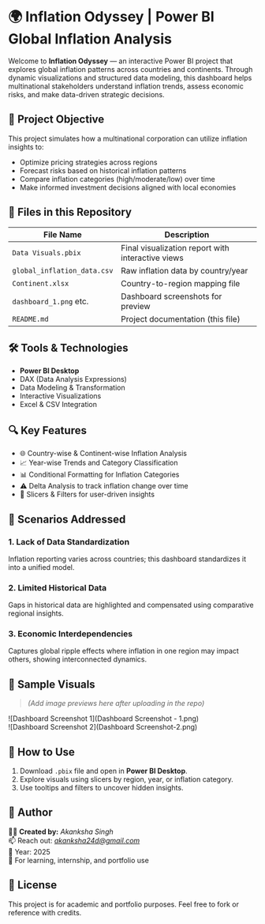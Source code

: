 # 🌍 Inflation Odyssey | Power BI Global Inflation Analysis

Welcome to **Inflation Odyssey** — an interactive Power BI project that explores global inflation patterns across countries and continents. Through dynamic visualizations and structured data modeling, this dashboard helps multinational stakeholders understand inflation trends, assess economic risks, and make data-driven strategic decisions.

## 🎯 Project Objective

This project simulates how a multinational corporation can utilize inflation insights to:

- Optimize pricing strategies across regions
- Forecast risks based on historical inflation patterns
- Compare inflation categories (high/moderate/low) over time
- Make informed investment decisions aligned with local economies

## 📁 Files in this Repository

| File Name                     | Description                                       |
|-------------------------------|---------------------------------------------------|
| `Data Visuals.pbix`           | Final visualization report with interactive views |
| `global_inflation_data.csv`   | Raw inflation data by country/year                |
| `Continent.xlsx`              | Country-to-region mapping file                    |
| `dashboard_1.png` etc.        | Dashboard screenshots for preview                 |
| `README.md`                   | Project documentation (this file)                 |

## 🛠️ Tools & Technologies

- **Power BI Desktop**
- DAX (Data Analysis Expressions)
- Data Modeling & Transformation
- Interactive Visualizations
- Excel & CSV Integration

## 🔍 Key Features
- 🌐 Country-wise & Continent-wise Inflation Analysis  
- 📈 Year-wise Trends and Category Classification  
- 📊 Conditional Formatting for Inflation Categories  
- ⚠️ Delta Analysis to track inflation change over time  
- 🔄 Slicers & Filters for user-driven insights

## 🧩 Scenarios Addressed

### 1. Lack of Data Standardization  
Inflation reporting varies across countries; this dashboard standardizes it into a unified model.

### 2. Limited Historical Data  
Gaps in historical data are highlighted and compensated using comparative regional insights.

### 3. Economic Interdependencies  
Captures global ripple effects where inflation in one region may impact others, showing interconnected dynamics.

## 📸 Sample Visuals

> *(Add image previews here after uploading in the repo)*

![Dashboard Screenshot 1](Dashboard Screenshot - 1.png)  
![Dashboard Screenshot 2](Dashboard Screenshot-2.png)


## 🚀 How to Use

1. Download `.pbix` file and open in **Power BI Desktop**.
2. Explore visuals using slicers by region, year, or inflation category.
3. Use tooltips and filters to uncover hidden insights.

## 📌 Author

👩‍💻 **Created by:** *Akanksha Singh*  
📫 Reach out: *akanksha24d@gmail.com*  
📅 Year: 2025  
📝 For learning, internship, and portfolio use

## 📄 License
This project is for academic and portfolio purposes. Feel free to fork or reference with credits.


